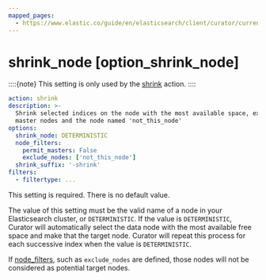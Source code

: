 ```yaml
---
mapped_pages:
  - https://www.elastic.co/guide/en/elasticsearch/client/curator/current/option_shrink_node.html
---
```


# shrink_node [option_shrink_node]

::::{note}
This setting is only used by the [shrink](/reference/shrink.md) action.
::::


```yaml
action: shrink
description: >-
  Shrink selected indices on the node with the most available space, excluding
  master nodes and the node named 'not_this_node'
options:
  shrink_node: DETERMINISTIC
  node_filters:
    permit_masters: False
    exclude_nodes: ['not_this_node']
  shrink_suffix: '-shrink'
filters:
  - filtertype: ...
```

This setting is required.  There is no default value.

The value of this setting must be the valid name of a node in your Elasticsearch cluster, or `DETERMINISTIC`.  If the value is `DETERMINISTIC`, Curator will automatically select the data node with the most available free space and make that the target node. Curator will repeat this process for each successive index when the value is `DETERMINISTIC`.

If [node_filters](/reference/option_node_filters.md), such as `exclude_nodes` are defined, those nodes will not be considered as potential target nodes.

